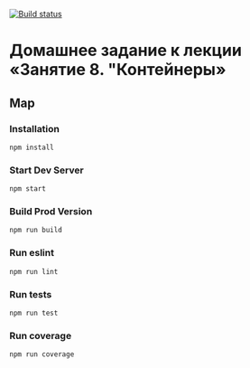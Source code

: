 [![Build status](https://ci.appveyor.com/api/projects/status/988a24f0aw3lt76k/branch/master?svg=true)](https://ci.appveyor.com/project/homutovan/ajs-1-8-2-map/branch/master)

# Домашнее задание к лекции «Занятие 8. "Контейнеры»

## Map

### Installation

```
npm install
```

### Start Dev Server

```
npm start
```

### Build Prod Version

```
npm run build
```

### Run eslint

```
npm run lint
```

### Run tests

```
npm run test
```

### Run coverage

```
npm run coverage
```
